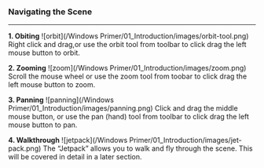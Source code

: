 ### Navigating the Scene
---

**1. Obiting**
![orbit](/Windows Primer/01_Introduction/images/orbit-tool.png)
Right click and drag,or use the orbit tool from toolbar to click drag the left mouse button to orbit.

**2. Zooming**
![zoom](/Windows Primer/01_Introduction/images/zoom.png)
Scroll the mouse wheel or use the zoom tool from toobar to click drag the left mouse button to zoom.

**3. Panning**
![panning](/Windows Primer/01_Introduction/images/panning.png)
Click and drag the middle mouse button, or use the pan \(hand\) tool from toolbar to click drag the left mouse button to pan.

**4. Walkthrough**
![jetpack](/Windows Primer/01_Introduction/images/jet-pack.png)
The “Jetpack” allows you to walk and fly through the scene. This will be covered in detail in a later section.

